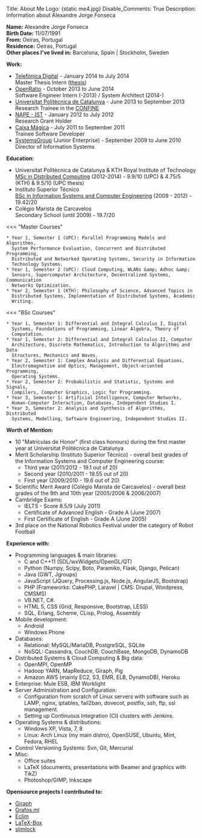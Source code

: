 Title: About Me
Logo: {static me4.jpg}
Disable_Comments: True
Description: Information about Alexandre Jorge Fonseca

**Name:** Alexandre Jorge Fonseca  
**Birth Date:** 11/07/1991  
**From:** Oeiras, Portugal  
**Residence:** Oeiras, Portugal  
**Other places I've lived in:** Barcelona, Spain | Stockholm, Sweden  

**Work:**

* [Telefónica Digital](http://www.telefonica.com/en/digital/html/home/) - January 2014 to July 2014  
  Master Thesis Intern ([thesis](/projects/thesis/optimizing-synchronous-online-computation-graphs))  
* [OpenRatio](http://www.openratio.com) - October 2013 to June 2014  
  Software Engineer Intern (-2013) / System Architect (2014-)
* [Universitat Politècnica de Catalunya](http://upc.edu) - June 2013 to September 2013  
  Research Trainee in the [CONFINE](http://confine-project.eu)
* [NAPE - IST](http://nape.ist.utl.pt/) - January 2012 to July 2012  
  Research Grant Holder
* [Caixa Mágica](http://contribsoft.caixamagica.pt/wiki/bazaar2011) - July 2011 to September 2011  
  Trainee Software Developer
* [SystemsGroup](http://www.systems-group.org/#index) (Junior Enterprise) - September 2009 to June 2010  
  Director of Information Systems


**Education:**

* Universitat Politècnica de Catalunya & KTH Royal Institute of Technology  
  [MSc in Distributed Computing](http://www.kth.se/en/studies/programmes/master/em/emdc) (2012-2014) - 9.9/10 (UPC) & 4.75/5 (KTH) & 9.5/10 (UPC thesis)  
* Instituto Superior Técnico  
  [BSc in Information Systems and Computer Engineering](https://fenix.ist.utl.pt/cursos/leic-t/descricao?locale=en_EN) (2009 - 2012) - 19.42/20
* Colégio Marista de Carcavelos <br> Secondary School (until 2009) - 19.7/20


<<< "Master Courses"

    * Year 1, Semester 1 (UPC): Parallel Programming Models and Algorithms,
      System Performance Evaluation, Concurrent and Distributed Programming,
      Distributed and Networked Operating Systems, Security in Information
      Technology Systems.
    * Year 1, Semester 2 (UPC): Cloud Computing, WLANs &amp; Adhoc &amp;
      Sensors, Supercomputer Architecture, Decentralized Systems, Communication
      Networks Optimization.
    * Year 2, Semester 1 (KTH): Philosophy of Science, Advanced Topics in
      Distributed Systems, Implementation of Distributed Systems, Academic
      Writing.

<<< "BSc Courses"

    * Year 1, Semester 1: Differential and Integral Calculus I, Digital
      Systems, Foundations of Programming, Linear Algebra, Theory of
      Computation.
    * Year 1, Semester 2: Differential and Integral Calculus II, Computer
      Architecture, Discrete Mathematics, Introduction to Algorithms and Data
      Structures, Mechanics and Waves.
    * Year 2, Semester 1: Complex Analysis and Differential Equations,
      Electromagnetism and Optics, Management, Object-oriented Programming,
      Operating Systems.
    * Year 2, Semester 2: Probabilistic and Statistic, Systems and Signals,
      Compilers, Computer Graphics, Logic for Programming.
    * Year 3, Semester 1: Artificial Intelligence, Computer Networks,
      Human-Computer Interaction, Databases, Independent Studies I.
    * Year 3, Semester 2: Analysis and Synthesis of Algorithms, Distributed
      Systems, Modelling, Software Engineering, Independent Studies II.


**Worth of Mention:**

* 10 "Matrículas de Honor" (first class honours) during the first master year at Universitat Politècnica de Catalunya
* Merit Scholarship (Instituto Superior Técnico) - overall best grades of the Information Systems and Computer Engineering course:
	* Third year (2011/2012 - 19.1 out of 20)
	* Second year (2010/2011 - 19.55 out of 20)
	* First year (2009/2010 - 19.6 out of 20)
* Scientific Merit Award (Colégio Marista de Carcavelos) - overall best grades of the 9th and 10th year (2005/2006 &amp; 2006/2007)
* Cambridge Exams:
    * IELTS - Score 8.5/9 (July 2011)
    * Certificate of Advanced English - Grade A (June 2007)
    * First Certificate of English - Grade A (June 2005)
* 3rd place on the National Robotics Festival under the category of Robot Football

**Experience with:**

* Programming languages & main libraries:
    * C and C++11 (SDL/wxWidgets/OpenGL/QT)
    * Python (Numpy, Scipy, Boto, Paramiko, Flask, Django, Pelican)
    * Java (GWT, Jgroups)
    * JavaScript (JQuery, Processing.js, Node.js, AngularJS, Bootstrap)
    * PHP (Frameworks: CakePHP, Laravel | CMS: Drupal, Wordpress, CMSMS)
    * VB.NET, C#.
    * HTML 5, CSS (Grid, Responsive, Bootstrap, LESS)
    * SQL, Erlang, Scheme, CLisp, Prolog, Assembly
* Mobile development:
    * Android
    * Windows Phone
* Databases:
    * Relational: MySQL/MariaDB, PostgreSQL, SQLite
    * NoSQL: Cassandra, CouchDB, CouchBase, MongoDB, DynamoDB
* Distributed Systems & Cloud Computing & Big data:
    * OpenMPI, OpenMP
    * Hadoop YARN, MapReduce, Giraph, Pig
    * Amazon AWS (mainly EC2, S3, EMR, ELB, DynamoDB), Heroku
* Enterprise: Mule ESB, IBM Worklight
* Server Administration and Configuration:
    * Configuration from scratch of Linux servers with software such as LAMP, nginx, iptables, fail2ban, dovecot, postfix, ssh, ftp, ssl management.
    * Setting up Continuous Integration (CI) clusters with Jenkins.
* Operating Systems & distributions:
    * Windows XP, Vista, 7, 8
    * Linux: Arch Linux (my main distro), OpenSUSE, Ubuntu, Mint, Fedora, RHEL
* Control Versioning Systems: Svn, Git, Mercurial
* Misc:
    * Office suites
    * LaTeX (documents, presentations with Beamer and graphics with TikZ)
    * Photoshop/GIMP, Inkscape

**Opensource projects I contributed to:**

* [Giraph](https://giraph.apache.org)
* [Grafos.ml](http://grafos.ml)
* [Eclim](http://eclim.org)
* [LaTeX-Box](https://github.com/LaTeX-Box-Team/LaTeX-Box)
* [slimlock](https://github.com/dannyn/slimlock)
